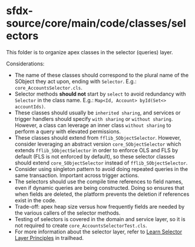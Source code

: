 # sfdx-source/core/main/code/classes/selectors

This folder is to organize apex classes in the selector (queries) layer.

Considerations:

-   The name of these classes should correspond to the plural name of the SObject they act upon, ending with `Selector`. E.g.: `core_AccountsSelector.cls`.
-   Selector methods **should not** start by `select` to avoid redundancy with `Selector` in the class name. E.g.: `Map<Id, Account> byId(Set<> accountIds)`.
-   These classes should usually be `inherited sharing`, and services or trigger handlers should specify `with sharing` or `without sharing`. However, a class can leverage an inner class `without sharing` to perform a query with elevated permissions.
-   These classes should extend from `fflib_SObjectSelector`. However, consider leveraging an abstract version `core_SObjectSelector` which extends `fflib_SObjectSelector` in order to enforce OLS and FLS by default (FLS is not enforced by default), so these selector classes should extend `core_SObjectSelector` instead of `fflib_SObjectSelector`.
-   Consider using singleton pattern to avoid doing repeated queries in the same transaction. Important across trigger actions.
-   The selectors should use the compile time references to field names, even if dynamic queries are being constructed. Doing so ensures that when fields are deleted, the platform prevents the deletion if references exist in the code.
-   Trade-off: apex heap size versus how frequently fields are needed by the various callers of the selector methods.
-   Testing of selectors is covered in the domain and service layer, so it is not required to create `core_AccountsSelectorTest.cls`.
-   For more information about the selector layer, refer to [Learn Selector Layer Principles](https://trailhead.salesforce.com/content/learn/modules/apex_patterns_dsl/apex_patterns_dsl_learn_selector_l_principles) in trailhead.
